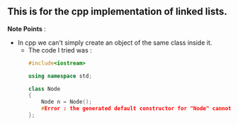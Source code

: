 ## This is for the cpp implementation of linked lists.
**Note Points** :<br/>
* In cpp we can't simply create an object of the same class inside it.
  * The code I tried was :
    ```c++
    #include<iostream>

    using namespace std;

    class Node
    {
        Node n = Node(); 
        #Error : the generated default constructor for "Node" cannot be used in an initializer for its own data member.
    };
    ```
